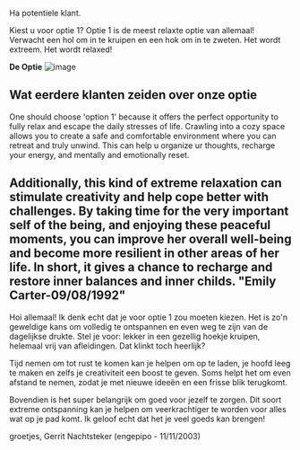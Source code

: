 Ha potentiele klant. 

Kiest u voor optie 1? Optie 1 is de meest relaxte optie van allemaal! Verwacht een hol om in te kruipen en een hok om in te zweten. Het wordt extreem. Het wordt relaxed! 

**De Optie**
![image](https://github.com/user-attachments/assets/982b59d4-9642-4fb4-97bc-374e9fac5400)

**Wat eerdere klanten zeiden over onze optie**
--------------------------------------------
One should choose 'option 1' because it offers the perfect opportunity to fully relax and escape the daily stresses of life. 
Crawling into a cozy space allows you to create a safe and comfortable environment where you can retreat and truly unwind. This can help u organize ur thoughts, 
recharge your energy, and mentally and emotionally reset.

Additionally, this kind of extreme relaxation can stimulate  creativity and help  cope better with challenges. By taking time for the very important self of the being,
and enjoying these peaceful moments, you can improve her overall well-being and become more resilient in other areas of her life. 
In short, it gives a chance to recharge and restore  inner balances and inner childs.
"Emily Carter-09/08/1992"
---------------------------------------------
Hoi allemaal! Ik denk echt dat je voor optie 1 zou moeten kiezen. Het is zo'n geweldige kans om volledig te ontspannen en even weg te zijn van de dagelijkse drukte. Stel je voor: lekker in een gezellig hoekje kruipen, helemaal vrij van afleidingen. Dat klinkt toch heerlijk?

Tijd nemen om tot rust te komen kan je helpen om op te laden, je hoofd leeg te maken en zelfs je creativiteit een boost te geven. Soms helpt het om even afstand te nemen, zodat je met nieuwe ideeën en een frisse blik terugkomt.

Bovendien is het super belangrijk om goed voor jezelf te zorgen. Dit soort extreme ontspanning kan je helpen om veerkrachtiger te worden voor alles wat op je pad komt. Ik geloof echt dat het je veel goeds kan brengen!

groetjes, 
Gerrit Nachtsteker 
(engepipo - 11/11/2003)

